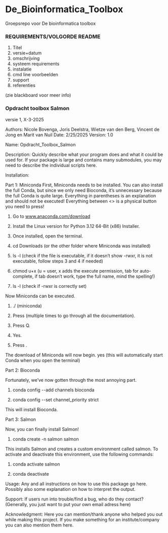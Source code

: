 # De_Bioinformatica_Toolbox
Groepsrepo voor De bioinformatica toolbox

### REQUIREMENTS/VOLGORDE README

1. Titel
2. versie+datum
3. omschrijving
4. systeem requirements
5. instalatie
6. cmd line voorbeelden
7. support
8. referenties

(zie blackboard voor meer info)

### Opdracht toolbox Salmon
versie 1, X-3-2025


Authors: Nicole Bovenga, Joris Deelstra, Wietze van den Berg, Vincent de Jong en Marit van Nuil
Date: 2/25/2025
Version: 1.0

Name: Opdracht_Toolbox_Salmon

Description:
Quickly describe what your program does and what it could be used for.
If your package is large and contains many submodules, you may need to describe the
individual scripts here.


Installation:

Part 1: Miniconda
First, Miniconda needs to be installed.
You can also install the full Conda, but since we only need Bioconda, it’s unnecessary because the full Conda is quite large.
Everything in parentheses is an explanation and should not be executed!
Everything between <> is a physical button you need to press!

1. Go to www.anaconda.com/download

2. Install the Linux version for Python 3.12 64-Bit (x86) Installer.

3. Once installed, open the terminal.

4. cd Downloads (or the other folder where Miniconda was installed)

5. ls -l (check if the file is executable, if it doesn’t show -rwxr, it is not executable, follow steps 3 and 4 if needed)

6. chmod u+x <tab> (u = user, x adds the execute permission, tab for auto-complete, if tab doesn’t work, type the full name, mind the spelling!)

7. ls -l (check if -rwxr is correctly set)

Now Miniconda can be executed.

1. ./<tab> (miniconda)

2. Press <enter> (multiple times to go through all the documentation).

3. Press Q.

4. Yes.

5. Press <enter>.

The download of Miniconda will now begin.
yes (this will automatically start Conda when you open the terminal)

Part 2: Bioconda

Fortunately, we’ve now gotten through the most annoying part.

1. conda config --add channels bioconda

2. conda config --set channel_priority strict

This will install Bioconda.

Part 3: Salmon

Now, you can finally install Salmon!

1. conda create -n salmon salmon

This installs Salmon and creates a custom environment called salmon.
To activate and deactivate this environment, use the following commands:

1. conda activate salmon

2. conda deactivate


Usage:
Any and all instructions on how to use this package go here. Possibly also some explanation on
how to interpret the output.

Support:
If users run into trouble/find a bug, who do they contact?
(Generally, you just want to put your own email adress here)

Acknowledgment:
Here you can mention/thank anyone who helped you out while making this project.
If you make something for an institute/company you can also mention them here.
